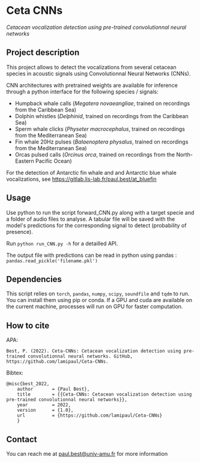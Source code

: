 # Ceta CNNs
*Cetacean vocalization detection using pre-trained convolutionnal neural networks*

## Project description
This project allows to detect the vocalizations from several cetacean species in acoustic signals using Convolutionnal Neural Networks (CNNs).

CNN architectures with pretrained weights are available for inference through a python interface for the following species / signals:
- Humpback whale calls (*Megatera novaeangliae*, trained on recordings from the Caribbean Sea)
- Dolphin whistles (*Delphinid*, trained on recordings from the Caribbean Sea)
- Sperm whale clicks (*Physeter macrocephalus*, trained on recordings from the Mediterranean Sea)
- Fin whale 20Hz pulses (*Balaenoptera physalus*, trained on recordings from the Mediterranean Sea)
- Orcas pulsed calls (*Orcinus orca*, trained on recordings from the North-Eastern Pacific Ocean)

For the detection of Antarctic fin whale and and Antarctic blue whale vocalizations, see https://gitlab.lis-lab.fr/paul.best/at_bluefin

## Usage
Use python to run the script forward_CNN.py along with a target specie and a folder of audio files to analyse. A tabular file will be saved with the model's predictions for the corresponding signal to detect (probability of presence).

Run `python run_CNN.py -h` for a detailled API.

The output file with predictions can be read in python using pandas : `pandas.read_pickle('filename.pkl')`

## Dependencies
This script relies on `torch`, `pandas`, `numpy`, `scipy`, `soundfile` and `tqdm` to run. You can install them using pip or conda.
If a GPU and cuda are available on the current machine, processes will run on GPU for faster computation.

## How to cite
APA:
```
Best, P. (2022). Ceta-CNNs: Cetacean vocalization detection using pre-trained convolutionnal neural networks. GitHub, https://github.com/lamipaul/Ceta-CNNs.
```
Bibtex:
```
@misc{best_2022,
    author       = {Paul Best},
    title        = {{Ceta-CNNs: Cetacean vocalization detection using pre-trained convolutionnal neural networks}},
    year         = 2022,
    version      = {1.0},
    url          = {https://github.com/lamipaul/Ceta-CNNs}
    }
```

## Contact
You can reach me at paul.best@univ-amu.fr for more information

